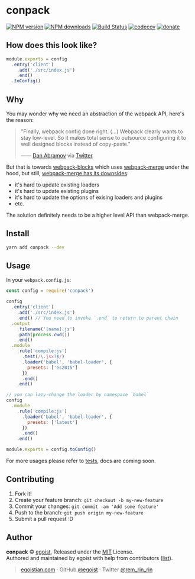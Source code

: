 # conpack

[![NPM version](https://img.shields.io/npm/v/conpack.svg?style=flat)](https://npmjs.com/package/conpack) [![NPM downloads](https://img.shields.io/npm/dm/conpack.svg?style=flat)](https://npmjs.com/package/conpack) [![Build Status](https://img.shields.io/circleci/project/egoist/conpack/master.svg?style=flat)](https://circleci.com/gh/egoist/conpack) [![codecov](https://codecov.io/gh/egoist/conpack/branch/master/graph/badge.svg)](https://codecov.io/gh/egoist/conpack)
 [![donate](https://img.shields.io/badge/$-donate-ff69b4.svg?maxAge=2592000&style=flat)](https://github.com/egoist/donate)

## How does this look like?

```js
module.exports = config
  .entry('client')
    .add('./src/index.js')
    .end()
  .toConfig()
```

## Why

You may wonder why we need an abstraction of the webpack API, here's the reason:

> "Finally, webpack config done right. (...) Webpack clearly wants to stay low-level. So it makes total sense to outsource configuring it to well designed blocks instead of copy-paste." 
>
> —— [Dan Abramov](https://github.com/gaearon) via [Twitter](https://twitter.com/dan_abramov/status/806249934399881216)

But that is towards [webpack-blocks](https://github.com/andywer/webpack-blocks) which uses [webpack-merge](https://github.com/survivejs/webpack-merge) under the hood, but still, [webpack-merge has its downsides](https://github.com/andywer/webpack-blocks/issues/34):

- it's hard to update existing loaders
- it's hard to update existing plugins
- it's hard to update the options of exising loaders and plugins
- etc.

The solution definitely needs to be a higher level API than webpack-merge.

## Install

```bash
yarn add conpack --dev
```

## Usage

In your `webpack.config.js`:

```js
const config = require('conpack')

config
  .entry('client')
    .add('./src/index.js')
    .end() // You need to invoke `.end` to return to parent chain
  .output
    .filename('[name].js')
    .path(process.cwd())
    .end()
  .module
    .rule('compile:js')
      .test(/\.jsx?$/)
      .loader('babel', 'babel-loader', {
        presets: ['es2015']
      })
      .end()
    .end()

// you can lazy-change the loader by namespace `babel`
config
  .module
    .rule('compile:js')
      .loader('babel', 'babel-loader', {
        presets: ['latest']
      })
      .end()
    .end()

module.exports = config.toConfig()
```

For more usages please refer to [tests](/test), docs are coming soon.

## Contributing

1. Fork it!
2. Create your feature branch: `git checkout -b my-new-feature`
3. Commit your changes: `git commit -am 'Add some feature'`
4. Push to the branch: `git push origin my-new-feature`
5. Submit a pull request :D


## Author

**conpack** © [egoist](https://github.com/egoist), Released under the [MIT](./LICENSE) License.<br>
Authored and maintained by egoist with help from contributors ([list](https://github.com/egoist/conpack/contributors)).

> [egoistian.com](https://egoistian.com) · GitHub [@egoist](https://github.com/egoist) · Twitter [@rem_rin_rin](https://twitter.com/rem_rin_rin)

